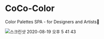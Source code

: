 # CoCo-Color
Color Palettes SPA  - for Designers and Artists💅

![스크린샷 2020-08-19 오후 5 41 43](https://user-images.githubusercontent.com/65662469/90612696-5bdb3400-e243-11ea-8a99-19c14c6b4241.png)
